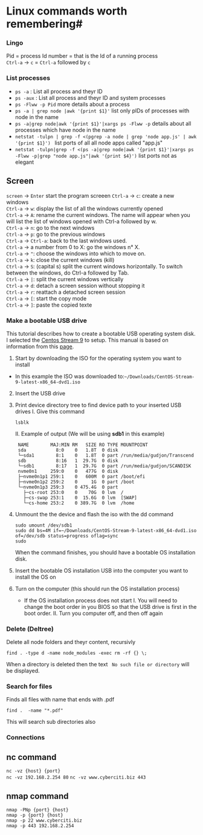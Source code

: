 # Linux commands worth remembering#

### Lingo
Pid = process Id number = that is the Id of a running process  
`Ctrl-a` -> `c` =  `Ctrl-a` followed by `c`  
 
 
 ### List processes
- `ps -a` : List all process and theyr ID
- `ps -aux` : List all process and theyr ID and system processes
- `ps -Flww -p Pid` more details about a process
- `ps -a | grep node |awk '{print $1}'` list only pIDs of processes with node in the name
- `ps -a|grep node|awk '{print $1}'|xargs ps -Flww -p` details about all processes which have node in the name
- `netstat -tulpn | grep -f <(pgrep -a node | grep 'node app.js' | awk '{print $1}') ` list ports of all all node apps called "app.js"
- `netstat -tulpn|grep -f <(ps -a|grep node|awk '{print $1}'|xargs ps -Flww -p|grep "node app.js"|awk '{print $4}')` list ports not as elegant




## Screen
`screen` -> `Enter` start the program screeen
`Ctrl-a` -> `c`: create a new windows  
`Ctrl-a` -> `w`: display the list of all the windows currently opened  
`Ctrl-a` -> `A`: rename the current windows. The name will appear when you will list the list of windows opened with Ctrl-a followed by w.  
`Ctrl-a` -> `n`: go to the next windows  
`Ctrl-a` -> `p`: go to the previous windows  
`Ctrl-a` -> `Ctrl-a`: back to the last windows used.  
`Ctrl-a` -> a number from 0 to X: go the windows n° X.  
`Ctrl-a` -> `"`: choose the windows into which to move on.  
`Ctrl-a` -> `k`: close the current windows (kill)  
`Ctrl-a` -> `S`: (capital s) split the current windows horizontally. To switch between the windows, do Ctrl-a followed by Tab.  
`Ctrl-a` -> `|`: split the current windows vertically  
`Ctrl-a` -> `d`: detach a screen session without stopping it  
`Ctrl-a` -> `r`: reattach a detached screen session  
`Ctrl-a` -> `[`: start the copy mode  
`Ctrl-a` -> `]`: paste the copied texte  

### Make a bootable USB drive
This tutorial describes how to create a bootable USB operating system disk. 
I selected the [Centos Stream 9](https://www.centos.org/centos-stream/) to setup. This manual is based on information from this [page](https://linuxize.com/post/how-to-create-a-bootable-centos-7-usb-stick-on-linux/).
1. Start by downloading the ISO for the operating system you want to install
  - In this example the ISO was downloaded to:`~/Downloads/CentOS-Stream-9-latest-x86_64-dvd1.iso`
2. Insert the USB drive
3.  Print device directory tree to find device path to your inserted USB drives
    I. Give this command
       ```shell 
       lsblk
       ```
  
    II. Example of output (We will be using **sdb1** in this example)
    ```
     NAME        MAJ:MIN RM   SIZE RO TYPE MOUNTPOINT
     sda           8:0    0   1.8T  0 disk 
     └─sda1        8:1    0   1.8T  0 part /run/media/gudjon/Transcend
     sdb           8:16   1  29.7G  0 disk 
     └─sdb1        8:17   1  29.7G  0 part /run/media/gudjon/SCANDISK
     nvme0n1     259:0    0   477G  0 disk 
     ├─nvme0n1p1 259:1    0   600M  0 part /boot/efi
     ├─nvme0n1p2 259:2    0     1G  0 part /boot
     └─nvme0n1p3 259:3    0 475.4G  0 part 
       ├─cs-root 253:0    0    70G  0 lvm  /
       ├─cs-swap 253:1    0  15.6G  0 lvm  [SWAP]
       └─cs-home 253:2    0 389.7G  0 lvm  /home
     ```
4. Unmount the the device and flash the iso with the dd command
   ```shell 
   sudo umount /dev/sdb1
   sudo dd bs=4M if=~/Downloads/CentOS-Stream-9-latest-x86_64-dvd1.iso of=/dev/sdb status=progress oflag=sync
   sudo 
   ```
   When the command finishes, you should have a bootable OS installation disk.
5. Insert the bootable OS installation USB into the computer you want to install the OS on
6. Turn on the computer (this should run the OS installation process)
   - If the OS installation process does not start 
      I.  You will need to change the boot order in you BIOS so that the USB drive is first in the boot order.
      II. Turn you computer off, and then off again

### Delete (Deltree)
 Delete all node folders and theyr content, recursivly
```shell
find . -type d -name node_modules -exec rm -rf {} \;
```
When a directory is deleted then the text `
 No such file or directory` will be displayed.
 
 ### Search for files
 Finds all files with name that ends with .pdf
```shell
find .  -name "*.pdf"
```
This will search sub directories also
 
 
 
 ### Connections
 ## nc command
`nc -vz {host} {port}`  
`nc -vz 192.168.2.254 80` 
`nc -vz www.cyberciti.biz 443`
## nmap command
`nmap -PNp {port} {host}`  
`nmap -p {port} {host}`  
`nmap -p 22 www.cyberciti.biz`  
`nmap -p 443 192.168.2.254`  
 

